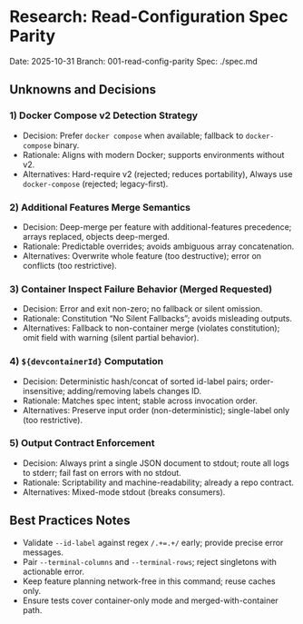 # Research: Read-Configuration Spec Parity

Date: 2025-10-31
Branch: 001-read-config-parity
Spec: ./spec.md

## Unknowns and Decisions

### 1) Docker Compose v2 Detection Strategy
- Decision: Prefer `docker compose` when available; fallback to `docker-compose` binary.
- Rationale: Aligns with modern Docker; supports environments without v2.
- Alternatives: Hard-require v2 (rejected; reduces portability), Always use `docker-compose` (rejected; legacy-first).

### 2) Additional Features Merge Semantics
- Decision: Deep-merge per feature with additional-features precedence; arrays replaced, objects deep-merged.
- Rationale: Predictable overrides; avoids ambiguous array concatenation.
- Alternatives: Overwrite whole feature (too destructive); error on conflicts (too restrictive).

### 3) Container Inspect Failure Behavior (Merged Requested)
- Decision: Error and exit non-zero; no fallback or silent omission.
- Rationale: Constitution “No Silent Fallbacks”; avoids misleading outputs.
- Alternatives: Fallback to non-container merge (violates constitution); omit field with warning (silent partial behavior).

### 4) `${devcontainerId}` Computation
- Decision: Deterministic hash/concat of sorted id-label pairs; order-insensitive; adding/removing labels changes ID.
- Rationale: Matches spec intent; stable across invocation order.
- Alternatives: Preserve input order (non-deterministic); single-label only (too restrictive).

### 5) Output Contract Enforcement
- Decision: Always print a single JSON document to stdout; route all logs to stderr; fail fast on errors with no stdout.
- Rationale: Scriptability and machine-readability; already a repo contract.
- Alternatives: Mixed-mode stdout (breaks consumers).

## Best Practices Notes
- Validate `--id-label` against regex `/.+=.+/` early; provide precise error messages.
- Pair `--terminal-columns` and `--terminal-rows`; reject singletons with actionable error.
- Keep feature planning network-free in this command; reuse caches only.
- Ensure tests cover container-only mode and merged-with-container path.

